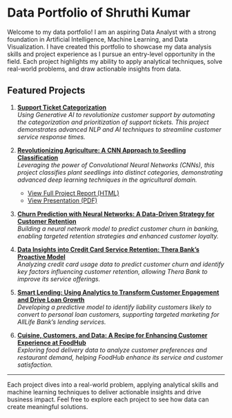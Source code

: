 # Data Portfolio of Shruthi Kumar

Welcome to my data portfolio! I am an aspiring Data Analyst with a strong foundation in Artificial Intelligence, Machine Learning, and Data Visualization. I have created this portfolio to showcase my data analysis skills and project experience as I pursue an entry-level opportunity in the field. Each project highlights my ability to apply analytical techniques, solve real-world problems, and draw actionable insights from data.

## Featured Projects

1. [**Support Ticket Categorization**](https://SBKumar55.github.io/1-Support-Ticket-Categorization%20directory/Support_Ticket_Categorization.html)  
   *Using Generative AI to revolutionize customer support by automating the categorization and prioritization of support tickets. This project demonstrates advanced NLP and AI techniques to streamline customer service response times.*



2. [**Revolutionizing Agriculture: A CNN Approach to Seedling Classification**](https://SBKumar55.github.io/2-CNN-Seedling-Classification/Plant_Seedling_Classification.html)  
   *Leveraging the power of Convolutional Neural Networks (CNNs), this project classifies plant seedlings into distinct categories, demonstrating advanced deep learning techniques in the agricultural domain.*

   - [View Full Project Report (HTML)](https://SBKumar55.github.io/2-CNN-Seedling-Classification/Plant_Seedling_Classification.html)
   - [View Presentation (PDF)](https://github.com/SBKumar55/SBKumar55.github.io/blob/main/2-CNN-Seedling-Classification/Plant_Seedling_Classification_Presentation.pdf)


3. [**Churn Prediction with Neural Networks: A Data-Driven Strategy for Customer Retention**](./3-Neural-Network-Customer-Churn/README.md)  
   *Building a neural network model to predict customer churn in banking, enabling targeted retention strategies and enhanced customer loyalty.*

4. [**Data Insights into Credit Card Service Retention: Thera Bank’s Proactive Model**](./4-Credit-Card-Service-Retention/README.md)  
   *Analyzing credit card usage data to predict customer churn and identify key factors influencing customer retention, allowing Thera Bank to improve its service offerings.*

5. [**Smart Lending: Using Analytics to Transform Customer Engagement and Drive Loan Growth**](./5-Smart-Lending-Analytics/README.md)  
   *Developing a predictive model to identify liability customers likely to convert to personal loan customers, supporting targeted marketing for AllLife Bank’s lending services.*

6. [**Cuisine, Customers, and Data: A Recipe for Enhancing Customer Experience at FoodHub**](./6-FoodHub-Customer-Experience/README.md)  
   *Exploring food delivery data to analyze customer preferences and restaurant demand, helping FoodHub enhance its service and customer satisfaction.*

---

Each project dives into a real-world problem, applying analytical skills and machine learning techniques to deliver actionable insights and drive business impact. Feel free to explore each project to see how data can create meaningful solutions.


